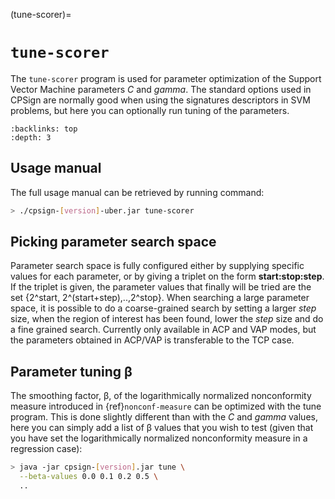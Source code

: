 
(tune-scorer)=

# `tune-scorer`

The `tune-scorer` program is used for parameter optimization of the Support Vector Machine parameters *C* and *gamma*. The standard
options used in CPSign are normally good when using the signatures descriptors in SVM problems, but here you can optionally run
tuning of the parameters.

```{contents} Table of Contents
:backlinks: top
:depth: 3
```

## Usage manual

The full usage manual can be retrieved by running command:

```bash
> ./cpsign-[version]-uber.jar tune-scorer
```

## Picking parameter search space

Parameter search space is fully configured either by supplying specific values for each parameter, or by giving
a triplet on the form **start:stop:step**. If the triplet is given, the parameter values that finally will be tried are the set
{2^start, 2^(start+step),..,2^stop}. When searching a large parameter space, it is possible to do a coarse-grained
search by setting a larger *step* size, when the region of interest has been found,
lower the *step* size and do a fine grained search. Currently only available in ACP and VAP modes, but the parameters obtained in ACP/VAP
is transferable to the TCP case.

## Parameter tuning β

The smoothing factor, β, of the logarithmically normalized nonconformity measure introduced in {ref}`nonconf-measure`
can be optimized with the tune program. This is done slightly different than with the *C* and *gamma* values, here you can simply add
a list of β values that you wish to test (given that you have set the logarithmically normalized nonconformity measure in a regression case):

```bash
> java -jar cpsign-[version].jar tune \
  --beta-values 0.0 0.1 0.2 0.5 \
  ..
```
